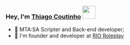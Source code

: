 ### Hey, I'm <a href="https://instagram.com/sousateew">Thiago Coutinho</a> <img src="https://cdn.discordapp.com/emojis/1013109071466995762.webp" width="35" style="margin-top: 10px;"/>

- 🔭 MTA:SA Scripter and Back-end developer;
- 👯 I'm founder and developer at <a href="https://rioroleplay.com.br">RIO Roleplay</a>
